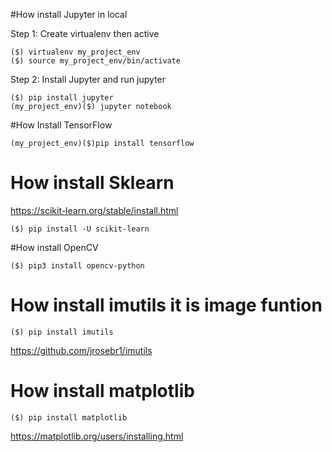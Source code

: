 #How install Jupyter in local

Step 1: Create virtualenv then active
```
($) virtualenv my_project_env
($) source my_project_env/bin/activate

```
Step 2: Install Jupyter and run jupyter
```
($) pip install jupyter
(my_project_env)($) jupyter notebook

```

#How Install TensorFlow

```
(my_project_env)($)pip install tensorflow

```
# How install Sklearn
https://scikit-learn.org/stable/install.html

```
($) pip install -U scikit-learn
```

#How install OpenCV
```
($) pip3 install opencv-python
```
# How install imutils it is image funtion
```
($) pip install imutils
```
https://github.com/jrosebr1/imutils

# How install matplotlib

```
($) pip install matplotlib
```
https://matplotlib.org/users/installing.html



